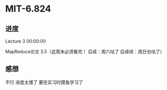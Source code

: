 # MIT-6.824

## 进度

Lecture 3    00:00:00

MapReduce论文  3.5（这周末必须看完！      后续：周六咕了   后续续：周日也咕了）

## 感想

不行  进度太慢了   要在实习时摸鱼学习了

